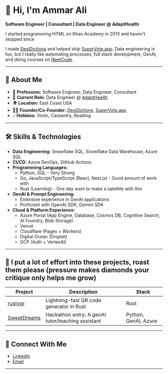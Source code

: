 # 👋 Hi, I'm Ammar Ali

**Software Engineer | Consultant | Data Engineer @ AdaptHealth**

I started programming HTML on Khan Academy in 2013 and haven't stopped since

I made [DesiDictions](https://desidictions.com) and helped ship [SuperVote.app](https://supervote.app). Data engineering is fun, but I really like automating processes, full stack development, GenAI, and doing courses on [NeetCode](https://neetcode.io).

---

## 🚀 About Me

- 💼 **Profession:** Software Engineer, Data Engineer, Consultant
- 🏢 **Current Role:** Data Engineer @ [AdaptHealth](https://www.adapthealth.com)
- 🌍 **Location:** East Coast USA
- 👨‍💻 **Founder/Co-Founder:** [DesiDictions](https://desidictions.com), [SuperVote.app](https://supervote.app)
- 🎶 **Hobbies:** Violin, Carpentry, Reading

---

## 🛠️ Skills & Technologies

- **Data Engineering:** Snowflake SQL, Snowflake Data Warehouse, Azure SQL
- **CI/CD:** Azure DevOps, GitHub Actions
- **Programming Languages:**
  - Python, SQL - Very Strong
  - Go, JavaScript/TypeScript (React, Next.js) - Good amount of work with
  - Rust (Learning) - One day want to make a satelitte with this
- **GenAI & Prompt Engineering:**
  - Extensive experience in GenAI applications
  - Proficient with OpenAI SDK, Gemini SDK
- **Cloud & Platform Experience:**
  - Azure Portal (App Engine, Database, Cosmos DB, Cognitive Search, AI Foundry, Blob Storage)
  - Vercel 
  - Cloudflare (Pages + Workers)
  - Digital Ocean (Droplet)
  - GCP (Auth + VertexAI)

---

## 🌟 I put a lot of effort into these projects, roast them please (pressure makes diamonds your critique only helps me grow)

| Project       | Description                  | Stack                                   |
| ------------- | --------------------------- | ---------------------------------------- |
| [rustyqr](https://github.com/ammarali0416/rustyqr) | Lightning-fast QR code generator in Rust | Rust                                    |
| [SweetDreams](https://github.com/ammarali0416/SweetDreams) | Hackathon entry; A genAI tutor/teaching assistant | Python, GenAI, Azure                    |

---

## 🔗 Connect With Me

- [LinkedIn](https://www.linkedin.com/in/ammar-ali-tampafl/)
- [Email](corporate.aaapps.inc@gmail.com)

---
